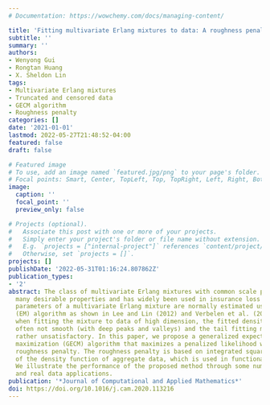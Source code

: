 ```yaml
---
# Documentation: https://wowchemy.com/docs/managing-content/

title: 'Fitting multivariate Erlang mixtures to data: A roughness penalty approach'
subtitle: ''
summary: ''
authors:
- Wenyong Gui
- Rongtan Huang
- X. Sheldon Lin
tags:
- Multivariate Erlang mixtures
- Truncated and censored data
- GECM algorithm
- Roughness penalty
categories: []
date: '2021-01-01'
lastmod: 2022-05-27T21:48:52-04:00
featured: false
draft: false

# Featured image
# To use, add an image named `featured.jpg/png` to your page's folder.
# Focal points: Smart, Center, TopLeft, Top, TopRight, Left, Right, BottomLeft, Bottom, BottomRight.
image:
  caption: ''
  focal_point: ''
  preview_only: false

# Projects (optional).
#   Associate this post with one or more of your projects.
#   Simply enter your project's folder or file name without extension.
#   E.g. `projects = ["internal-project"]` references `content/project/deep-learning/index.md`.
#   Otherwise, set `projects = []`.
projects: []
publishDate: '2022-05-31T01:16:24.807862Z'
publication_types:
- '2'
abstract: The class of multivariate Erlang mixtures with common scale parameter has
  many desirable properties and has widely been used in insurance loss modeling. The
  parameters of a multivariate Erlang mixture are normally estimated using an expectation–maximization
  (EM) algorithm as shown in Lee and Lin (2012) and Verbelen et al. (2016). However,
  when fitting the mixture to data of high dimension, the fitted density surface is
  often not smooth (with deep peaks and valleys) and the tail fitting may also be
  rather unsatisfactory. In this paper, we propose a generalized expectation conditional
  maximization (GECM) algorithm that maximizes a penalized likelihood with a proposed
  roughness penalty. The roughness penalty is based on integrated squared second derivative
  of the density function of aggregate data, which is used in functional data analysis.
  We illustrate the performance of the proposed method through some numerical experiments
  and real data applications.
publication: '*Journal of Computational and Applied Mathematics*'
doi: https://doi.org/10.1016/j.cam.2020.113216
---
```

